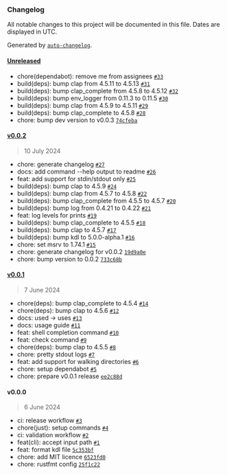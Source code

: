 ### Changelog

All notable changes to this project will be documented in this file. Dates are displayed in UTC.

Generated by [`auto-changelog`](https://github.com/CookPete/auto-changelog).

#### [Unreleased](https://github.com/hougesen/kdlfmt/compare/v0.0.2...HEAD)

- chore(dependabot): remove me from assignees [`#33`](https://github.com/hougesen/kdlfmt/pull/33)
- build(deps): bump clap from 4.5.11 to 4.5.13 [`#31`](https://github.com/hougesen/kdlfmt/pull/31)
- build(deps): bump clap_complete from 4.5.8 to 4.5.12 [`#32`](https://github.com/hougesen/kdlfmt/pull/32)
- build(deps): bump env_logger from 0.11.3 to 0.11.5 [`#30`](https://github.com/hougesen/kdlfmt/pull/30)
- build(deps): bump clap from 4.5.9 to 4.5.11 [`#29`](https://github.com/hougesen/kdlfmt/pull/29)
- build(deps): bump clap_complete to 4.5.8 [`#28`](https://github.com/hougesen/kdlfmt/pull/28)
- chore: bump dev version to v0.0.3 [`74cfeba`](https://github.com/hougesen/kdlfmt/commit/74cfeba2cb20697635a6bf5ba549bf3c492c37e1)

#### [v0.0.2](https://github.com/hougesen/kdlfmt/compare/v0.0.1...v0.0.2)

> 10 July 2024

- chore: generate changelog [`#27`](https://github.com/hougesen/kdlfmt/pull/27)
- docs: add command --help output to readme [`#26`](https://github.com/hougesen/kdlfmt/pull/26)
- feat: add support for stdin/stdout only [`#25`](https://github.com/hougesen/kdlfmt/pull/25)
- build(deps): bump clap to 4.5.9 [`#24`](https://github.com/hougesen/kdlfmt/pull/24)
- build(deps): bump clap from 4.5.7 to 4.5.8 [`#22`](https://github.com/hougesen/kdlfmt/pull/22)
- build(deps): bump clap_complete from 4.5.5 to 4.5.7 [`#20`](https://github.com/hougesen/kdlfmt/pull/20)
- build(deps): bump log from 0.4.21 to 0.4.22 [`#21`](https://github.com/hougesen/kdlfmt/pull/21)
- feat: log levels for prints [`#19`](https://github.com/hougesen/kdlfmt/pull/19)
- build(deps): bump clap_complete to 4.5.5 [`#18`](https://github.com/hougesen/kdlfmt/pull/18)
- build(deps): bump clap to 4.5.7 [`#17`](https://github.com/hougesen/kdlfmt/pull/17)
- build(deps): bump kdl to 5.0.0-alpha.1 [`#16`](https://github.com/hougesen/kdlfmt/pull/16)
- chore: set msrv to 1.74.1 [`#15`](https://github.com/hougesen/kdlfmt/pull/15)
- chore: generate changelog for v0.0.2 [`19d9a0e`](https://github.com/hougesen/kdlfmt/commit/19d9a0e25114034dfb7c56da042e45569e8bb228)
- chore: bump version to 0.0.2 [`733c68b`](https://github.com/hougesen/kdlfmt/commit/733c68b1d4947a071ed19195f02dfedad97f7f80)

#### [v0.0.1](https://github.com/hougesen/kdlfmt/compare/v0.0.0...v0.0.1)

> 7 June 2024

- chore(deps): bump clap_complete to 4.5.4 [`#14`](https://github.com/hougesen/kdlfmt/pull/14)
- chore(deps): bump clap to 4.5.6 [`#12`](https://github.com/hougesen/kdlfmt/pull/12)
- docs: used -&gt; uses [`#13`](https://github.com/hougesen/kdlfmt/pull/13)
- docs: usage guide [`#11`](https://github.com/hougesen/kdlfmt/pull/11)
- feat: shell completion command [`#10`](https://github.com/hougesen/kdlfmt/pull/10)
- feat: check command [`#9`](https://github.com/hougesen/kdlfmt/pull/9)
- chore(deps): bump clap to 4.5.5 [`#8`](https://github.com/hougesen/kdlfmt/pull/8)
- chore: pretty stdout logs [`#7`](https://github.com/hougesen/kdlfmt/pull/7)
- feat: add support for walking directories [`#6`](https://github.com/hougesen/kdlfmt/pull/6)
- chore: setup dependabot [`#5`](https://github.com/hougesen/kdlfmt/pull/5)
- chore: prepare v0.0.1 release [`ee2c88d`](https://github.com/hougesen/kdlfmt/commit/ee2c88da586ccebe88402ba8de1815490d26c821)

#### v0.0.0

> 6 June 2024

- ci: release workflow [`#3`](https://github.com/hougesen/kdlfmt/pull/3)
- chore(just): setup commands [`#4`](https://github.com/hougesen/kdlfmt/pull/4)
- ci: validation workflow [`#2`](https://github.com/hougesen/kdlfmt/pull/2)
- feat(cli): accept input path [`#1`](https://github.com/hougesen/kdlfmt/pull/1)
- feat: format kdl file [`5c353bf`](https://github.com/hougesen/kdlfmt/commit/5c353bf06edeb5217c3871639dfba4c255877200)
- chore: add MIT licence [`6523fd0`](https://github.com/hougesen/kdlfmt/commit/6523fd07f63f866cd759f809afa25933ccc54df1)
- chore: rustfmt config [`25f1c22`](https://github.com/hougesen/kdlfmt/commit/25f1c22e11bf664460731c940d6f7e16b031d78b)
